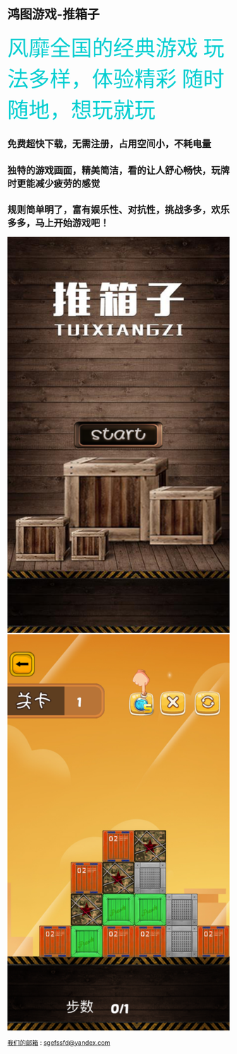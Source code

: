# 鸿图游戏-推箱子


<font color=#00CED1	 size=18 face="微软雅黑">风靡全国的经典游戏
玩法多样，体验精彩
随时随地，想玩就玩</font>




免费超快下载，无需注册，占用空间小，不耗电量
----------
独特的游戏画面，精美简洁，看的让人舒心畅快，玩牌时更能减少疲劳的感觉
--------
规则简单明了，富有娱乐性、对抗性，挑战多多，欢乐多多，马上开始游戏吧！
---------------




![image](https://github.com/yay604882/gamebox/blob/master/IMG_0942.PNG)
![image](https://github.com/yay604882/gamebox/blob/master/IMG_0949.PNG)


[我们的邮箱](sgefssfd@yandex.com) : [sgefssfd@yandex.com](sgefssfd@yandex.com)

